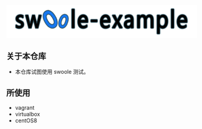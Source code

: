 <p align="center"><a href="https://github.com/cyouho/zhang-swoole" target="_blank"><img src="public/swoole.png"></a></p>

## 关于本仓库
- 本仓库试图使用 swoole 测试。

## 所使用
- vagrant
- virtualbox
- centOS8
